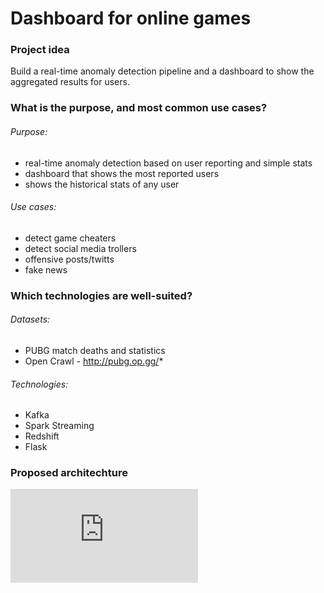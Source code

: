 # Dashboard for online games
### Project idea

Build a real-time anomaly detection pipeline and a dashboard to show the aggregated results for users.

### What is the purpose, and most common use cases?

###### Purpose:

- real-time anomaly detection based on user reporting and simple stats
- dashboard that shows the most reported users
- shows the historical stats of any user

###### Use cases:

- detect game cheaters
- detect social media trollers
- offensive posts/twitts
- fake news

### Which technologies are well-suited?

###### Datasets:

- PUBG match deaths and statistics
- Open Crawl - http://pubg.op.gg/*

###### Technologies:

- Kafka
- Spark Streaming
- Redshift
- Flask

### Proposed architechture

![](https://github.com/zhangdi-devel/de_insight/tree/master/pic/arch.pdf)

​	   	
